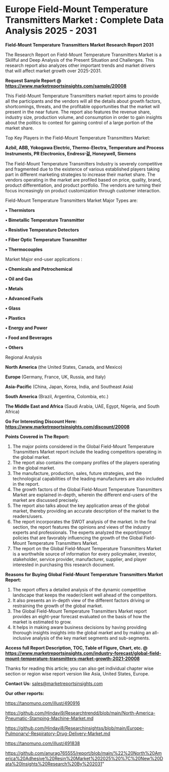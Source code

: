 # Europe Field-Mount Temperature Transmitters Market : Complete Data Analysis 2025 - 2031

<strong>Field-Mount Temperature Transmitters Market Research Report 2031</strong>

The Research Report on Field-Mount Temperature Transmitters Market is a Skillful and Deep Analysis of the Present Situation and Challenges. This research report also analyzes other important trends and market drivers that will affect market growth over 2025-2031.

<strong>Request Sample Report @ <a href=https://www.marketreportsinsights.com/sample/20008>https://www.marketreportsinsights.com/sample/20008</a></strong>

This Field-Mount Temperature Transmitters market report aims to provide all the participants and the vendors will all the details about growth factors, shortcomings, threats, and the profitable opportunities that the market will present in the near future. The report also features the revenue share, industry size, production volume, and consumption in order to gain insights about the politics to contest for gaining control of a large portion of the market share.

Top Key Players in the Field-Mount Temperature Transmitters Market:

<strong>Azbil, ABB, Yokogawa Electric, Thermo-Electra, Temperature and Process Instruments, PR Electronics, Endressᶫ걺, Honeywell, Siemens</strong>

The Field-Mount Temperature Transmitters Industry is severely competitive and fragmented due to the existence of various established players taking part in different marketing strategies to increase their market share. The vendors operating in the market are profiled based on price, quality, brand, product differentiation, and product portfolio. The vendors are turning their focus increasingly on product customization through customer interaction.

Field-Mount Temperature Transmitters Market Major Types are:

<strong>• Thermistors

• Bimetallic Temperature Transmitter

• Resistive Temperature Detectors

• Fiber Optic Temperature Transmitter

• Thermocouples</strong>

Market Major end-user applications :

<strong>• Chemicals and Petrochemical

• Oil and Gas

• Metals

• Advanced Fuels

• Glass

• Plastics

• Energy and Power

• Food and Beverages

• Others</strong>

Regional Analysis

</u><strong><b>North America</b></strong> (the United States, Canada, and Mexico)

<strong><b>Europe </b></strong>(Germany, France, UK, Russia, and Italy)

<strong><b>Asia-Pacific</b></strong> (China, Japan, Korea, India, and Southeast Asia)

<strong><b>South America</b></strong> (Brazil, Argentina, Colombia, etc.)

<strong><b>The Middle East and Africa</b></strong> (Saudi Arabia, UAE, Egypt, Nigeria, and South Africa)

<strong>Go For Interesting Discount Here: <a href=https://www.marketreportsinsights.com/discount/20008>https://www.marketreportsinsights.com/discount/20008</a></strong>

<strong>Points Covered in The Report:</strong>
<ol>
  <li>The major points considered in the Global Field-Mount Temperature Transmitters Market report include the leading competitors operating in the global market.</li>
  <li>The report also contains the company profiles of the players operating in the global market.</li>
  <li>The manufacture, production, sales, future strategies, and the technological capabilities of the leading manufacturers are also included in the report.</li>
  <li>The growth factors of the Global Field-Mount Temperature Transmitters Market are explained in-depth, wherein the different end-users of the market are discussed precisely.</li>
  <li>The report also talks about the key application areas of the global market, thereby providing an accurate description of the market to the readers/users.</li>
  <li>The report incorporates the SWOT analysis of the market. In the final section, the report features the opinions and views of the industry experts and professionals. The experts analyzed the export/import policies that are favorably influencing the growth of the Global Field-Mount Temperature Transmitters Market.</li>
  <li>The report on the Global Field-Mount Temperature Transmitters Market is a worthwhile source of information for every policymaker, investor, stakeholder, service provider, manufacturer, supplier, and player interested in purchasing this research document.</li>
</ol>
<strong>Reasons for Buying Global Field-Mount Temperature Transmitters Market Report:</strong>

<ol>
  <li>The report offers a detailed analysis of the dynamic competitive landscape that keeps the reader/client well ahead of the competitors.</li>
  <li>It also presents an in-depth view of the different factors driving or restraining the growth of the global market.</li>
  <li>The Global Field-Mount Temperature Transmitters Market report provides an eight-year forecast evaluated on the basis of how the market is estimated to grow.</li>
  <li>It helps in making aware business decisions by having providing thorough insights insights into the global market and by making an all-inclusive analysis of the key market segments and sub-segments.</li>
</ol>
<strong>Access full Report Description, TOC, Table of Figure, Chart, etc. @ <a href=https://www.marketreportsinsights.com/industry-forecast/global-field-mount-temperature-transmitters-market-growth-2021-20008>https://www.marketreportsinsights.com/industry-forecast/global-field-mount-temperature-transmitters-market-growth-2021-20008</a></strong>


Thanks for reading this article; you can also get individual chapter wise section or region wise report version like Asia, United States, Europe.

<strong>Contact Us:</strong>
sales@marketreportsinsights.com

<strong>Our other reports:</strong>

<a href=https://tanomuno.com/illust/490916>https://tanomuno.com/illust/490916</a>

<a href=https://github.com/Hindavi9/Researchtrendd/blob/main/North-America-Pneumatic-Stamping-Machine-Market.md>https://github.com/Hindavi9/Researchtrendd/blob/main/North-America-Pneumatic-Stamping-Machine-Market.md</a>

<a href=https://github.com/Hindavi8/Researchinsightss/blob/main/Europe-Pulmonary/-Respiratory-Drug-Delivery-Market.md>https://github.com/Hindavi8/Researchinsightss/blob/main/Europe-Pulmonary/-Respiratory-Drug-Delivery-Market.md</a>

<a href=https://tanomuno.com/illust/491838>https://tanomuno.com/illust/491838</a>

<a href=https://github.com/anurag765555/report/blob/main/%22%20North%20America%20Adhesive%20Resin%20Market%202025%20%7C%20New%20Data%20Insights%20Research%20By%202031>https://github.com/anurag765555/report/blob/main/%22%20North%20America%20Adhesive%20Resin%20Market%202025%20%7C%20New%20Data%20Insights%20Research%20By%202031</a>"
